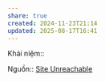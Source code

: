 ```yaml
---
share: true
created: 2024-11-23T21:14
updated: 2025-08-17T16:41
---
```

Khái niệm:: 

Nguồn:: [Site Unreachable](https://congdankhuyenhoc.vn/nhan-vien-ngan-hang-co-duoc-phep-tiet-lo-thong-tin-khach-hang-17924103116064421.htm)
